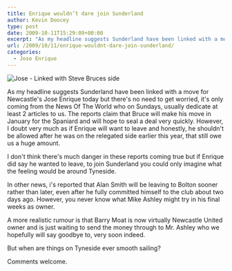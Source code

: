 ```yaml
---
title: Enrique wouldn’t dare join Sunderland
author: Kevin Doocey
type: post
date: 2009-10-11T15:29:09+00:00
excerpt: "As my headline suggests Sunderland have been linked with a move for Newcastle's .."
url: /2009/10/11/enrique-wouldnt-dare-join-sunderland/
categories:
  - Jose Enrique
---
```


![Jose - Linked with Steve Bruces side](https://www4.pictures.zimbio.com/gi/Newcastle+United+v+Sheffield+Wednesday+PTXQFaLG4mdm.jpg)

As my headline suggests Sunderland have been linked with a move for Newcastle's Jose Enrique today but there's no need to get worried, it's only coming from the News Of The World who on Sundays, usually dedicate at least 2 articles to us. The reports claim that Bruce will make his move in January for the Spaniard and will hope to seal a deal very quickly. However,  I doubt very much as if Enrique will want to leave and honestly, he shouldn't be allowed after he was on the relegated side earlier this year, that still owe us a huge amount.

I don't think there's much danger in these reports coming true but if Enrique did say he wanted to leave, to join Sunderland you could only imagine what the feeling would be around Tyneside.

In other news, i's reported that Alan Smith will be leaving to Bolton sooner rather than later, even after he fully committed himself to the club about two days ago. However, you never know what Mike Ashley might try in his final weeks as owner.

A more realistic rumour is that Barry Moat is now virtually Newcastle United owner and is just waiting to send the money through to Mr. Ashley who we hopefully will say goodbye to, very soon indeed.

But when are things on Tyneside ever smooth sailing?

Comments welcome.
